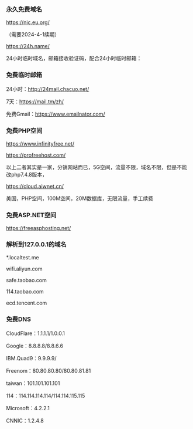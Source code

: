 ### 永久免费域名
https://nic.eu.org/

（需要2024-4-1续期）

https://24h.name/

24小时临时域名，邮箱接收验证码，配合24小时临时邮箱：

### 免费临时邮箱

24小时：http://24mail.chacuo.net/

7天：https://mail.tm/zh/

免费Gmail：https://www.emailnator.com/

### 免费PHP空间
https://www.infinityfree.net/

https://profreehost.com/

以上二者其实是一家，分销网站而已，5G空间，流量不限，域名不限，但是不能改php7.4.8版本，

https://cloud.aiwnet.cn/

美国，PHP空间，100M空间，20M数据库，无限流量，手工续费

### 免费ASP.NET空间
https://freeasphosting.net/


### 解析到127.0.0.1的域名
*.localtest.me

wifi.aliyun.com

safe.taobao.com

114.taobao.com

ecd.tencent.com

### 免费DNS

CloudFlare：1.1.1.1/1.0.0.1

Google：8.8.8.8/8.8.6.6

IBM.Quad9：9.9.9.9/

Freenom：80.80.80.80/80.80.81.81

taiwan：101.101.101.101

114：114.114.114.114/114.114.115.115

Microsoft：4.2.2.1

CNNIC：1.2.4.8

